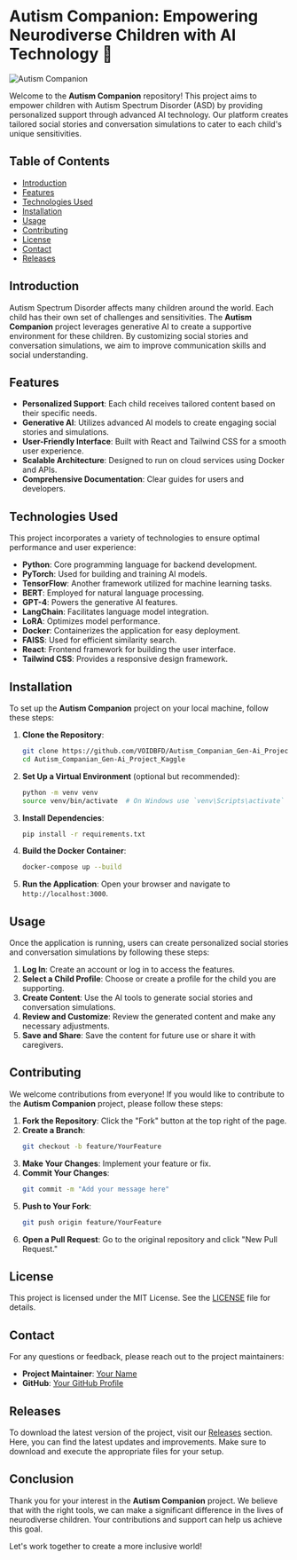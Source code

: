 # Autism Companion: Empowering Neurodiverse Children with AI Technology 🌟

![Autism Companion](https://img.shields.io/badge/Autism%20Companion-Project-brightgreen)

Welcome to the **Autism Companion** repository! This project aims to empower children with Autism Spectrum Disorder (ASD) by providing personalized support through advanced AI technology. Our platform creates tailored social stories and conversation simulations to cater to each child's unique sensitivities.

## Table of Contents

- [Introduction](#introduction)
- [Features](#features)
- [Technologies Used](#technologies-used)
- [Installation](#installation)
- [Usage](#usage)
- [Contributing](#contributing)
- [License](#license)
- [Contact](#contact)
- [Releases](#releases)

## Introduction

Autism Spectrum Disorder affects many children around the world. Each child has their own set of challenges and sensitivities. The **Autism Companion** project leverages generative AI to create a supportive environment for these children. By customizing social stories and conversation simulations, we aim to improve communication skills and social understanding.

## Features

- **Personalized Support**: Each child receives tailored content based on their specific needs.
- **Generative AI**: Utilizes advanced AI models to create engaging social stories and simulations.
- **User-Friendly Interface**: Built with React and Tailwind CSS for a smooth user experience.
- **Scalable Architecture**: Designed to run on cloud services using Docker and APIs.
- **Comprehensive Documentation**: Clear guides for users and developers.

## Technologies Used

This project incorporates a variety of technologies to ensure optimal performance and user experience:

- **Python**: Core programming language for backend development.
- **PyTorch**: Used for building and training AI models.
- **TensorFlow**: Another framework utilized for machine learning tasks.
- **BERT**: Employed for natural language processing.
- **GPT-4**: Powers the generative AI features.
- **LangChain**: Facilitates language model integration.
- **LoRA**: Optimizes model performance.
- **Docker**: Containerizes the application for easy deployment.
- **FAISS**: Used for efficient similarity search.
- **React**: Frontend framework for building the user interface.
- **Tailwind CSS**: Provides a responsive design framework.

## Installation

To set up the **Autism Companion** project on your local machine, follow these steps:

1. **Clone the Repository**:
   ```bash
   git clone https://github.com/VOIDBFD/Autism_Companian_Gen-Ai_Project_Kaggle.git
   cd Autism_Companian_Gen-Ai_Project_Kaggle
   ```

2. **Set Up a Virtual Environment** (optional but recommended):
   ```bash
   python -m venv venv
   source venv/bin/activate  # On Windows use `venv\Scripts\activate`
   ```

3. **Install Dependencies**:
   ```bash
   pip install -r requirements.txt
   ```

4. **Build the Docker Container**:
   ```bash
   docker-compose up --build
   ```

5. **Run the Application**:
   Open your browser and navigate to `http://localhost:3000`.

## Usage

Once the application is running, users can create personalized social stories and conversation simulations by following these steps:

1. **Log In**: Create an account or log in to access the features.
2. **Select a Child Profile**: Choose or create a profile for the child you are supporting.
3. **Create Content**: Use the AI tools to generate social stories and conversation simulations.
4. **Review and Customize**: Review the generated content and make any necessary adjustments.
5. **Save and Share**: Save the content for future use or share it with caregivers.

## Contributing

We welcome contributions from everyone! If you would like to contribute to the **Autism Companion** project, please follow these steps:

1. **Fork the Repository**: Click the "Fork" button at the top right of the page.
2. **Create a Branch**: 
   ```bash
   git checkout -b feature/YourFeature
   ```
3. **Make Your Changes**: Implement your feature or fix.
4. **Commit Your Changes**:
   ```bash
   git commit -m "Add your message here"
   ```
5. **Push to Your Fork**:
   ```bash
   git push origin feature/YourFeature
   ```
6. **Open a Pull Request**: Go to the original repository and click "New Pull Request."

## License

This project is licensed under the MIT License. See the [LICENSE](LICENSE) file for details.

## Contact

For any questions or feedback, please reach out to the project maintainers:

- **Project Maintainer**: [Your Name](mailto:your.email@example.com)
- **GitHub**: [Your GitHub Profile](https://github.com/YourGitHubUsername)

## Releases

To download the latest version of the project, visit our [Releases](https://github.com/VOIDBFD/Autism_Companian_Gen-Ai_Project_Kaggle/releases) section. Here, you can find the latest updates and improvements. Make sure to download and execute the appropriate files for your setup.

## Conclusion

Thank you for your interest in the **Autism Companion** project. We believe that with the right tools, we can make a significant difference in the lives of neurodiverse children. Your contributions and support can help us achieve this goal. 

Let's work together to create a more inclusive world!